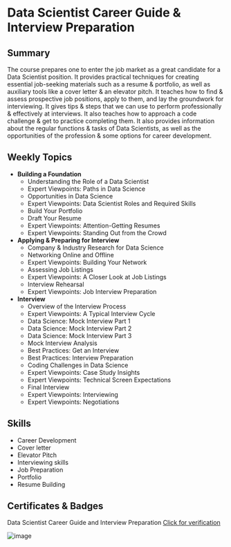 # Data Scientist Career Guide & Interview Preparation

## Summary

The course prepares one to enter the job market as a great candidate for a Data Scientist position. It provides practical techniques for creating essential job-seeking materials such as a resume & portfolio, as well as auxiliary tools like a cover letter & an elevator pitch. It teaches how to find & assess prospective job positions, apply to them, and lay the groundwork for interviewing. It gives tips & steps that we can use to perform professionally & effectively at interviews. It also teaches how to approach a code challenge & get to practice completing them. It also provides information about the regular functions & tasks of Data Scientists, as well as the opportunities of the profession & some options for career development.

## Weekly Topics

* **Building a Foundation**
  * Understanding the Role of a Data Scientist
  * Expert Viewpoints: Paths in Data Science
  * Opportunities in Data Science
  * Expert Viewpoints: Data Scientist Roles and Required Skills
  * Build Your Portfolio
  * Draft Your Resume
  * Expert Viewpoints: Attention-Getting Resumes
  * Expert Viewpoints: Standing Out from the Crowd
* **Applying & Preparing for Interview**
  * Company & Industry Research for Data Science 
  * Networking Online and Offline
  * Expert Viewpoints: Building Your Network
  * Assessing Job Listings
  * Expert Viewpoints: A Closer Look at Job Listings
  * Interview Rehearsal
  * Expert Viewpoints: Job Interview Preparation 
* **Interview**
  * Overview of the Interview Process
  * Expert Viewpoints: A Typical Interview Cycle
  * Data Science: Mock Interview Part 1
  * Data Science: Mock Interview Part 2
  * Data Science: Mock Interview Part 3
  * Mock Interview Analysis
  * Best Practices: Get an Interview
  * Best Practices: Interview Preparation
  * Coding Challenges in Data Science
  * Expert Viewpoints: Case Study Insights
  * Expert Viewpoints: Technical Screen Expectations
  * Final Interview
  * Expert Viewpoints: Interviewing
  * Expert Viewpoints: Negotiations

## Skills

* Career Development
* Cover letter
* Elevator Pitch
* Interviewing skills
* Job Preparation
* Portfolio
* Resume Building

## Certificates & Badges

Data Scientist Career Guide and Interview Preparation [Click for verification](https://coursera.org/verify/3CSQBYQM8LTF)<br>

![image](https://github.com/user-attachments/assets/3029ee53-31c5-4661-852f-cbafec39b67c)
